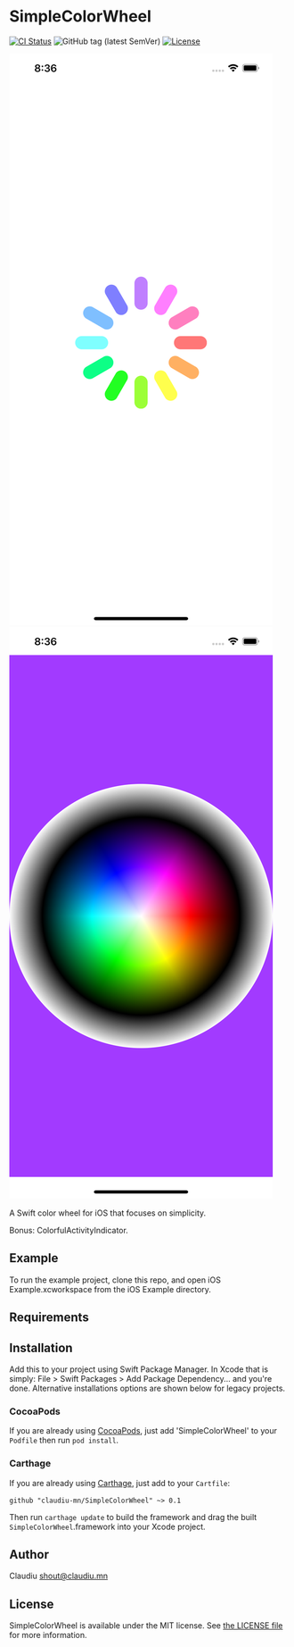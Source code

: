 # SimpleColorWheel

[![CI Status](http://img.shields.io/travis/claudiu-mn/simple-color-wheel.svg?style=flat)](https://travis-ci.org/claudiu-mn/simple-color-wheel)
![GitHub tag (latest SemVer)](https://img.shields.io/github/v/tag/claudiu-mn/simple-color-wheel)
[![License](https://img.shields.io/github/license/claudiu-mn/simple-color-wheel)](LICENSE)

![Example app loading screenshot](/screenshot_1.png?raw=true)
![Example app color wheel screenshot](/screenshot_2.png?raw=true)

A Swift color wheel for iOS that focuses on simplicity.

Bonus: ColorfulActivityIndicator.


## Example

To run the example project, clone this repo, and open iOS Example.xcworkspace from the iOS Example directory.


## Requirements


## Installation

Add this to your project using Swift Package Manager. In Xcode that is simply: File > Swift Packages > Add Package Dependency... and you're done. Alternative installations options are shown below for legacy projects.

### CocoaPods

If you are already using [CocoaPods](http://cocoapods.org), just add 'SimpleColorWheel' to your `Podfile` then run `pod install`.

### Carthage

If you are already using [Carthage](https://github.com/Carthage/Carthage), just add to your `Cartfile`:

```ogdl
github "claudiu-mn/SimpleColorWheel" ~> 0.1
```

Then run `carthage update` to build the framework and drag the built `SimpleColorWheel`.framework into your Xcode project.


## Author

Claudiu
shout@claudiu.mn


## License

SimpleColorWheel is available under the MIT license. See [the LICENSE file](LICENSE) for more information.
